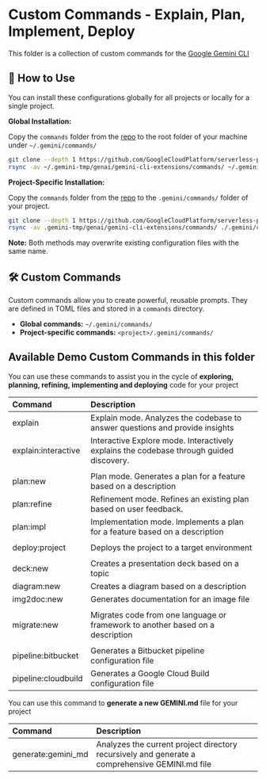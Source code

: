 # Custom Commands - Explain, Plan, Implement, Deploy

This folder is a collection of custom commands for the [Google Gemini CLI](https://github.com/google-gemini/gemini-cli)

## 🚀 How to Use

You can install these configurations globally for all projects or locally for a single project.

**Global Installation:**

Copy the `commands` folder from the [repo](https://github.com/GoogleCloudPlatform/serverless-production-readiness-java-gcp/tree/main/genai/gemini-cli-extensions/commands) to the root folder of your machine under `~/.gemini/commands/`
```bash
git clone --depth 1 https://github.com/GoogleCloudPlatform/serverless-production-readiness-java-gcp.git ~/.gemini-tmp && 
rsync -av ~/.gemini-tmp/genai/gemini-cli-extensions/commands/ ~/.gemini/commands && rm -rf ~/.gemini-tmp
```

**Project-Specific Installation:**

Copy the `commands` folder from the [repo](https://github.com/GoogleCloudPlatform/serverless-production-readiness-java-gcp/tree/main/genai/gemini-cli-extensions/commands) to the `.gemini/commands/` folder of your project.
```bash
git clone --depth 1 https://github.com/GoogleCloudPlatform/serverless-production-readiness-java-gcp.git .gemini-tmp && 
rsync -av .gemini-tmp/genai/gemini-cli-extensions/commands/ ./.gemini/commands && rm -rf .gemini-tmp
```

**Note:** Both methods may overwrite existing configuration files with the same name.

## 🛠️ Custom Commands

Custom commands allow you to create powerful, reusable prompts. They are defined in TOML files and stored in a `commands` directory.

-   **Global commands:** `~/.gemini/commands/`
-   **Project-specific commands:** `<project>/.gemini/commands/`

## Available Demo Custom Commands in this folder

You can use these commands to assist you in the cycle of **exploring, planning, refining, implementing and deploying** code for your project

| Command | Description |
| :--- | :--- |
| explain | Explain mode. Analyzes the codebase to answer questions and provide insights |
| explain:interactive | Interactive Explore mode. Interactively explains the codebase through guided discovery.
|  |  
| plan:new | Plan mode. Generates a plan for a feature based on a description
| plan:refine | Refinement mode. Refines an existing plan based on user feedback.
| plan:impl | Implementation mode. Implements a plan for a feature based on a description
|  |  
| deploy:project | Deploys the project to a target environment
|  |  
| deck:new | Creates a presentation deck based on a topic
| diagram:new | Creates a diagram based on a description
| img2doc:new | Generates documentation for an image file
|  |  
| migrate:new | Migrates code from one language or framework to another based on a description
|  |  
| pipeline:bitbucket | Generates a Bitbucket pipeline configuration file
| pipeline:cloudbuild | Generates a Google Cloud Build configuration file

You can use this command to **generate a new GEMINI.md** file for your project

| Command | Description |
| :--- | :--- |
| generate:gemini_md | Analyzes the current project directory recursively and generate a comprehensive GEMINI.md file
